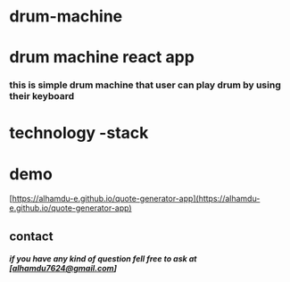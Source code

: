 # drum-machine

# drum machine react app
### this is simple drum machine that user can play drum by using their keyboard
# technology -stack
# demo
[https://alhamdu-e.github.io/quote-generator-app](https://alhamdu-e.github.io/quote-generator-app)
## contact 
##### if you have any kind of question fell free to ask at [alhamdu7624@gmail.com]
